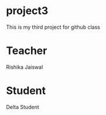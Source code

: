 # project3
This is my third project for github class

# Teacher 
Rishika Jaiswal

# Student
Delta Student